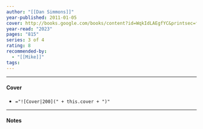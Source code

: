 ```yaml
---
author: "[[Dan Simmons]]"
year-published: 2011-01-05
cover: http://books.google.com/books/content?id=WqkIdLAEgfYC&printsec=frontcover&img=1&zoom=1&edge=curl&source=gbs_api
year-read: "2023"
pages: "815"
series: 3 of 4
rating: 8
recommended-by:
  - "[[Mike]]"
tags:
---
```


---
#### Cover
- `="![Cover|200](" + this.cover + ")"`
---
#### Notes